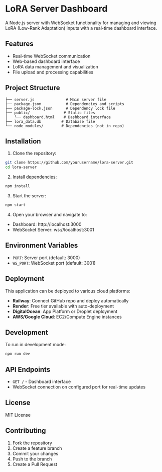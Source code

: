 # LoRA Server Dashboard

A Node.js server with WebSocket functionality for managing and viewing LoRA (Low-Rank Adaptation) inputs with a real-time dashboard interface.

## Features

- Real-time WebSocket communication
- Web-based dashboard interface
- LoRA data management and visualization
- File upload and processing capabilities

## Project Structure

```
├── server.js              # Main server file
├── package.json           # Dependencies and scripts
├── package-lock.json      # Dependency lock file
├── public/               # Static files
│   └── dashboard.html    # Dashboard interface
├── lora_data.db         # Database file
└── node_modules/        # Dependencies (not in repo)
```

## Installation

1. Clone the repository:
```bash
git clone https://github.com/yourusername/lora-server.git
cd lora-server
```

2. Install dependencies:
```bash
npm install
```

3. Start the server:
```bash
npm start
```

4. Open your browser and navigate to:
- Dashboard: http://localhost:3000
- WebSocket Server: ws://localhost:3001

## Environment Variables

- `PORT`: Server port (default: 3000)
- `WS_PORT`: WebSocket port (default: 3001)

## Deployment

This application can be deployed to various cloud platforms:

- **Railway**: Connect GitHub repo and deploy automatically
- **Render**: Free tier available with auto-deployment
- **DigitalOcean**: App Platform or Droplet deployment
- **AWS/Google Cloud**: EC2/Compute Engine instances

## Development

To run in development mode:
```bash
npm run dev
```

## API Endpoints

- `GET /` - Dashboard interface
- WebSocket connection on configured port for real-time updates

## License

MIT License

## Contributing

1. Fork the repository
2. Create a feature branch
3. Commit your changes
4. Push to the branch
5. Create a Pull Request